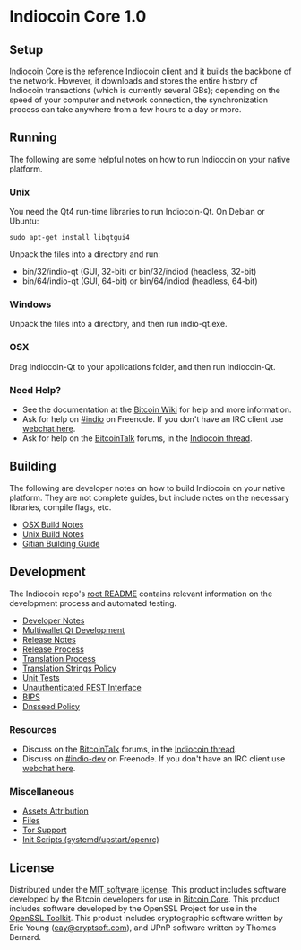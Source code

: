 Indiocoin Core 1.0
==================

Setup
---------------------
[Indiocoin Core](http://indio.com/) is the reference Indiocoin client and it builds the backbone of the network. However, it downloads and stores the entire history of Indiocoin transactions (which is currently several GBs); depending on the speed of your computer and network connection, the synchronization process can take anywhere from a few hours to a day or more.

Running
---------------------
The following are some helpful notes on how to run Indiocoin on your native platform.

### Unix

You need the Qt4 run-time libraries to run Indiocoin-Qt. On Debian or Ubuntu:

	sudo apt-get install libqtgui4

Unpack the files into a directory and run:

- bin/32/indio-qt (GUI, 32-bit) or bin/32/indiod (headless, 32-bit)
- bin/64/indio-qt (GUI, 64-bit) or bin/64/indiod (headless, 64-bit)



### Windows

Unpack the files into a directory, and then run indio-qt.exe.

### OSX

Drag Indiocoin-Qt to your applications folder, and then run Indiocoin-Qt.

### Need Help?

* See the documentation at the [Bitcoin Wiki](https://en.bitcoin.it/wiki/Main_Page)
for help and more information.
* Ask for help on [#indio](http://webchat.freenode.net?channels=indio) on Freenode. If you don't have an IRC client use [webchat here](http://webchat.freenode.net?channels=indio).
* Ask for help on the [BitcoinTalk](https://bitcointalk.org/) forums, in the [Indiocoin thread](https://bitcointalk.org/index.php?topic=361813.0).

Building
---------------------
The following are developer notes on how to build Indiocoin on your native platform. They are not complete guides, but include notes on the necessary libraries, compile flags, etc.

- [OSX Build Notes](build-osx.md)
- [Unix Build Notes](build-unix.md)
- [Gitian Building Guide](gitian-building.md)

Development
---------------------
The Indiocoin repo's [root README](https://github.com/indio/indio/blob/master/README.md) contains relevant information on the development process and automated testing.

- [Developer Notes](developer-notes.md)
- [Multiwallet Qt Development](multiwallet-qt.md)
- [Release Notes](release-notes.md)
- [Release Process](release-process.md)
- [Translation Process](translation_process.md)
- [Translation Strings Policy](translation_strings_policy.md)
- [Unit Tests](unit-tests.md)
- [Unauthenticated REST Interface](REST-interface.md)
- [BIPS](bips.md)
- [Dnsseed Policy](dnsseed-policy.md)

### Resources
* Discuss on the [BitcoinTalk](https://bitcointalk.org/) forums, in the [Indiocoin thread](https://bitcointalk.org/index.php?topic=361813.0).
* Discuss on [#indio-dev](http://webchat.freenode.net/?channels=indio-dev) on Freenode. If you don't have an IRC client use [webchat here](http://webchat.freenode.net/?channels=indio-dev).

### Miscellaneous
- [Assets Attribution](assets-attribution.md)
- [Files](files.md)
- [Tor Support](tor.md)
- [Init Scripts (systemd/upstart/openrc)](init.md)

License
---------------------
Distributed under the [MIT software license](http://www.opensource.org/licenses/mit-license.php).
This product includes software developed by the Bitcoin developers for use in [Bitcoin Core](https://www.bitcoin.org/). 
This product includes software developed by the OpenSSL Project for use in the [OpenSSL Toolkit](https://www.openssl.org/). This product includes
cryptographic software written by Eric Young ([eay@cryptsoft.com](mailto:eay@cryptsoft.com)), and UPnP software written by Thomas Bernard.
